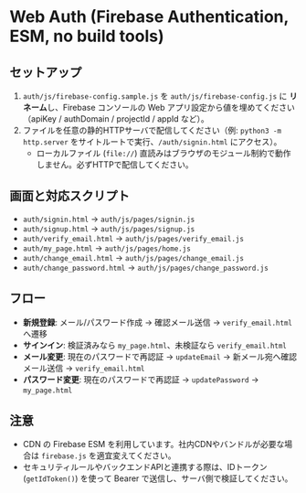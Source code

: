 # Web Auth (Firebase Authentication, ESM, no build tools)

## セットアップ
1. `auth/js/firebase-config.sample.js` を `auth/js/firebase-config.js` に **リネーム**し、Firebase コンソールの Web アプリ設定から値を埋めてください（apiKey / authDomain / projectId / appId など）。
2. ファイルを任意の静的HTTPサーバで配信してください（例: `python3 -m http.server` をサイトルートで実行、`/auth/signin.html` にアクセス）。
   - ローカルファイル (`file://`) 直読みはブラウザのモジュール制約で動作しません。必ずHTTPで配信してください。

## 画面と対応スクリプト
- `auth/signin.html` → `auth/js/pages/signin.js`
- `auth/signup.html` → `auth/js/pages/signup.js`
- `auth/verify_email.html` → `auth/js/pages/verify_email.js`
- `auth/my_page.html` → `auth/js/pages/home.js`
- `auth/change_email.html` → `auth/js/pages/change_email.js`
- `auth/change_password.html` → `auth/js/pages/change_password.js`

## フロー
- **新規登録**: メール/パスワード作成 → 確認メール送信 → `verify_email.html` へ遷移  
- **サインイン**: 検証済みなら `my_page.html`、未検証なら `verify_email.html`
- **メール変更**: 現在のパスワードで再認証 → `updateEmail` → 新メール宛へ確認メール送信 → `verify_email.html`  
- **パスワード変更**: 現在のパスワードで再認証 → `updatePassword` → `my_page.html`

## 注意
- CDN の Firebase ESM を利用しています。社内CDNやバンドルが必要な場合は `firebase.js` を適宜変えてください。
- セキュリティルールやバックエンドAPIと連携する際は、IDトークン (`getIdToken()`) を使って Bearer で送信し、サーバ側で検証してください。
